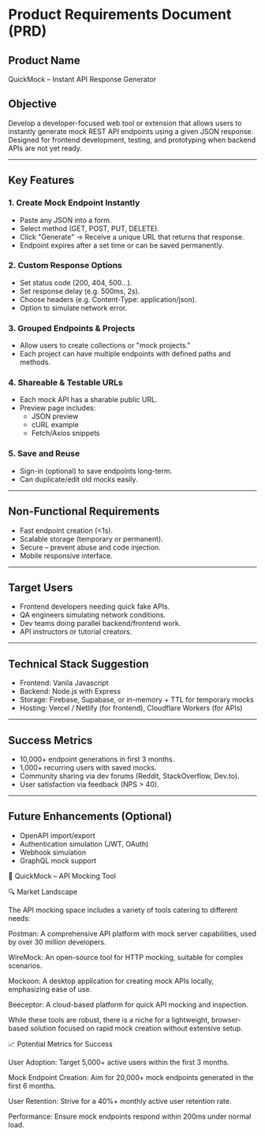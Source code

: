 # Product Requirements Document (PRD)

## Product Name
QuickMock – Instant API Response Generator

## Objective
Develop a developer-focused web tool or extension that allows users to instantly generate mock REST API endpoints using a given JSON response. Designed for frontend development, testing, and prototyping when backend APIs are not yet ready.

---

## Key Features

### 1. Create Mock Endpoint Instantly
- Paste any JSON into a form.
- Select method (GET, POST, PUT, DELETE).
- Click "Generate" → Receive a unique URL that returns that response.
- Endpoint expires after a set time or can be saved permanently.

### 2. Custom Response Options
- Set status code (200, 404, 500...).
- Set response delay (e.g. 500ms, 2s).
- Choose headers (e.g. Content-Type: application/json).
- Option to simulate network error.

### 3. Grouped Endpoints & Projects
- Allow users to create collections or "mock projects."
- Each project can have multiple endpoints with defined paths and methods.

### 4. Shareable & Testable URLs
- Each mock API has a sharable public URL.
- Preview page includes:
  - JSON preview
  - cURL example
  - Fetch/Axios snippets

### 5. Save and Reuse
- Sign-in (optional) to save endpoints long-term.
- Can duplicate/edit old mocks easily.

---

## Non-Functional Requirements
- Fast endpoint creation (<1s).
- Scalable storage (temporary or permanent).
- Secure – prevent abuse and code injection.
- Mobile responsive interface.

---

## Target Users
- Frontend developers needing quick fake APIs.
- QA engineers simulating network conditions.
- Dev teams doing parallel backend/frontend work.
- API instructors or tutorial creators.

---

## Technical Stack Suggestion
- Frontend: Vanila Javascript
- Backend: Node.js with Express
- Storage: Firebase, Supabase, or in-memory + TTL for temporary mocks
- Hosting: Vercel / Netlify (for frontend), Cloudflare Workers (for APIs)

---

## Success Metrics
- 10,000+ endpoint generations in first 3 months.
- 1,000+ recurring users with saved mocks.
- Community sharing via dev forums (Reddit, StackOverflow, Dev.to).
- User satisfaction via feedback (NPS > 40).

---

## Future Enhancements (Optional)
- OpenAPI import/export
- Authentication simulation (JWT, OAuth)
- Webhook simulation
- GraphQL mock support

🧪 QuickMock – API Mocking Tool

🔍 Market Landscape

The API mocking space includes a variety of tools catering to different needs: 

Postman: A comprehensive API platform with mock server capabilities, used by over 30 million developers.  

WireMock: An open-source tool for HTTP mocking, suitable for complex scenarios.  

Mockoon: A desktop application for creating mock APIs locally, emphasizing ease of use.  

Beeceptor: A cloud-based platform for quick API mocking and inspection.  


While these tools are robust, there is a niche for a lightweight, browser-based solution focused on rapid mock creation without extensive setup. 

📈 Potential Metrics for Success

User Adoption: Target 5,000+ active users within the first 3 months. 

Mock Endpoint Creation: Aim for 20,000+ mock endpoints generated in the first 6 months. 

User Retention: Strive for a 40%+ monthly active user retention rate. 

Performance: Ensure mock endpoints respond within 200ms under normal load. 